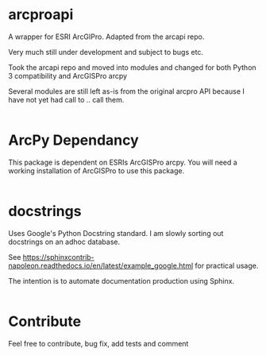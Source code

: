 # arcproapi
A wrapper for ESRI ArcGIPro. Adapted from the arcapi repo.

Very much still under development and subject to bugs etc.

Took the arcapi repo and moved into modules and changed for both Python 3 compatibility and ArcGISPro arcpy

Several modules are still left as-is from the original arcpro API because I have not yet had call to .. call them.
<br><br>
# ArcPy Dependancy
This package is dependent on ESRIs ArcGISPro arcpy. You will need a working installation of ArcGISPro to use this package.
<br><br>
# docstrings
Uses Google's Python Docstring standard. I am slowly sorting out docstrings on an adhoc database.

See https://sphinxcontrib-napoleon.readthedocs.io/en/latest/example_google.html for practical usage.

The intention is to automate documentation production using Sphinx.
<br><br>
# Contribute
Feel free to contribute, bug fix, add tests and comment
